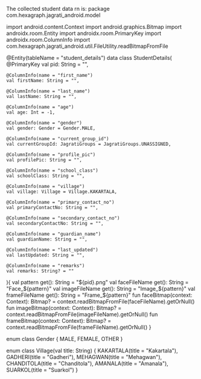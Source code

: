 The collected student data rn is:
package com.hexagraph.jagrati_android.model

import android.content.Context
import android.graphics.Bitmap
import androidx.room.Entity
import androidx.room.PrimaryKey
import androidx.room.ColumnInfo
import com.hexagraph.jagrati_android.util.FileUtility.readBitmapFromFile

@Entity(tableName = "student_details")
data class StudentDetails(
    @PrimaryKey
    val pid: String = "",

    @ColumnInfo(name = "first_name")
    val firstName: String = "",

    @ColumnInfo(name = "last_name")
    val lastName: String = "",

    @ColumnInfo(name = "age")
    val age: Int = -1,

    @ColumnInfo(name = "gender")
    val gender: Gender = Gender.MALE,

    @ColumnInfo(name = "current_group_id")
    val currentGroupId: JagratiGroups = JagratiGroups.UNASSIGNED,

    @ColumnInfo(name = "profile_pic")
    val profilePic: String = "",

    @ColumnInfo(name = "school_class")
    val schoolClass: String = "",

    @ColumnInfo(name = "village")
    val village: Village = Village.KAKARTALA,

    @ColumnInfo(name = "primary_contact_no")
    val primaryContactNo: String = "",

    @ColumnInfo(name = "secondary_contact_no")
    val secondaryContactNo: String = "",

    @ColumnInfo(name = "guardian_name")
    val guardianName: String = "",

    @ColumnInfo(name = "last_updated")
    val lastUpdated: String = "",

    @ColumnInfo(name = "remarks")
    val remarks: String? = ""
){
    val pattern get(): String = "${pid}.png"
    val faceFileName get(): String = "Face_${pattern}"
    val imageFileName get(): String = "Image_${pattern}"
    val frameFileName get(): String = "Frame_${pattern}"
    fun faceBitmap(context: Context): Bitmap? = context.readBitmapFromFile(faceFileName).getOrNull()
    fun imageBitmap(context: Context): Bitmap? = context.readBitmapFromFile(imageFileName).getOrNull()
    fun frameBitmap(context: Context): Bitmap? = context.readBitmapFromFile(frameFileName).getOrNull()
}

enum class Gender {
    MALE, FEMALE, OTHER
}

enum class Village(val title: String) {
    KAKARTALA(title = "Kakartala"), GADHERI(title = "Gadheri"), MEHAGWAN(title = "Mehagwan"), CHANDITOLA(title = "Chanditola"), AMANALA(title = "Amanala"), SUARKOL(title = "Suarkol")
}

